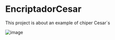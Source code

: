 # EncriptadorCesar
This project is about an example of chiper Cesar´s

![image](https://user-images.githubusercontent.com/85119836/150705018-193e3515-fdb4-4a3b-ab63-b4f05691394e.png)
